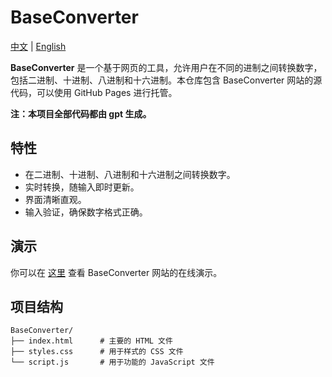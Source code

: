 # BaseConverter

[中文](README.md) | [English](README-en.md)

**BaseConverter** 是一个基于网页的工具，允许用户在不同的进制之间转换数字，包括二进制、十进制、八进制和十六进制。本仓库包含 BaseConverter 网站的源代码，可以使用 GitHub Pages 进行托管。

**注：本项目全部代码都由 gpt 生成。**

## 特性

- 在二进制、十进制、八进制和十六进制之间转换数字。
- 实时转换，随输入即时更新。
- 界面清晰直观。
- 输入验证，确保数字格式正确。

## 演示

你可以在 [这里](https://0kitasan.github.io/BaseConverter/) 查看 BaseConverter 网站的在线演示。

## 项目结构

```plaintext
BaseConverter/
├── index.html      # 主要的 HTML 文件
├── styles.css      # 用于样式的 CSS 文件
└── script.js       # 用于功能的 JavaScript 文件
```
